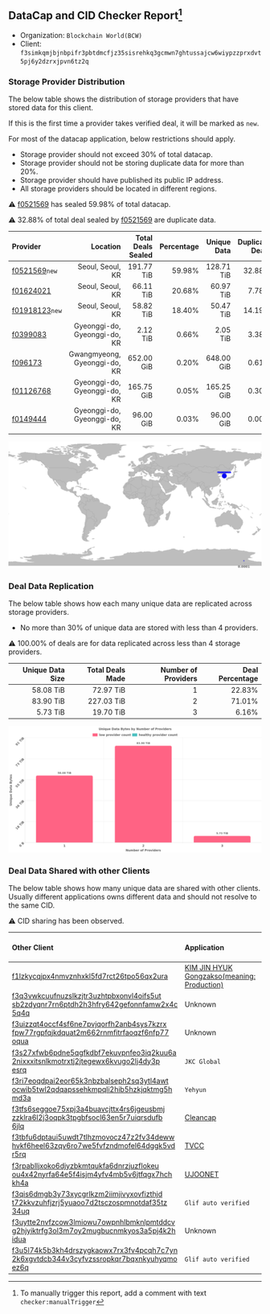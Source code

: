 ## DataCap and CID Checker Report[^1]
 - Organization: `Blockchain World(BCW)`
 - Client: `f3simkqmjbjnbpifr3pbtdmcfjz35sisrehkq3gcmwn7ghtussajcw6wiypzzprxdvt5pj6y2dzrxjpvn6tz2q`
### Storage Provider Distribution
The below table shows the distribution of storage providers that have stored data for this client.

If this is the first time a provider takes verified deal, it will be marked as `new`.

For most of the datacap application, below restrictions should apply.
 - Storage provider should not exceed 30% of total datacap.
 - Storage provider should not be storing duplicate data for more than 20%.
 - Storage provider should have published its public IP address.
 - All storage providers should be located in different regions.

⚠️ [f0521569](https://filfox.info/en/address/f0521569) has sealed 59.98% of total datacap.

⚠️ 32.88% of total deal sealed by [f0521569](https://filfox.info/en/address/f0521569) are duplicate data.

| Provider                                                    |                     Location | Total Deals Sealed | Percentage | Unique Data | Duplicate Deals |
| :---------------------------------------------------------- | ---------------------------: | -----------------: | ---------: | ----------: | --------------: |
| [f0521569](https://filfox.info/en/address/f0521569)`new`    |             Seoul, Seoul, KR |         191.77 TiB |     59.98% |  128.71 TiB |          32.88% |
| [f01624021](https://filfox.info/en/address/f01624021)       |             Seoul, Seoul, KR |          66.11 TiB |     20.68% |   60.97 TiB |           7.78% |
| [f01918123](https://filfox.info/en/address/f01918123)`new`  |             Seoul, Seoul, KR |          58.82 TiB |     18.40% |   50.47 TiB |          14.19% |
| [f0399083](https://filfox.info/en/address/f0399083)         | Gyeonggi-do, Gyeonggi-do, KR |           2.12 TiB |      0.66% |    2.05 TiB |           3.38% |
| [f096173](https://filfox.info/en/address/f096173)           | Gwangmyeong, Gyeonggi-do, KR |         652.00 GiB |      0.20% |  648.00 GiB |           0.61% |
| [f01126768](https://filfox.info/en/address/f01126768)       | Gyeonggi-do, Gyeonggi-do, KR |         165.75 GiB |      0.05% |  165.25 GiB |           0.30% |
| [f0149444](https://filfox.info/en/address/f0149444)         | Gyeonggi-do, Gyeonggi-do, KR |          96.00 GiB |      0.03% |   96.00 GiB |           0.00% |

![Provider Distribution](https://raw.githubusercontent.com/data-preservation-programs/filplus-checker-assets/main/filecoin-project/filecoin-plus-large-datasets/issues/166/1671093507043.png)
### Deal Data Replication
The below table shows how each many unique data are replicated across storage providers.
- No more than 30% of unique data are stored with less than 4 providers.

⚠️ 100.00% of deals are for data replicated across less than 4 storage providers.

| Unique Data Size | Total Deals Made | Number of Providers | Deal Percentage |
| ---------------: | ---------------: | ------------------: | --------------: |
|        58.08 TiB |        72.97 TiB |                   1 |          22.83% |
|        83.90 TiB |       227.03 TiB |                   2 |          71.01% |
|         5.73 TiB |        19.70 TiB |                   3 |           6.16% |

![Replication Distribution](https://raw.githubusercontent.com/data-preservation-programs/filplus-checker-assets/main/filecoin-project/filecoin-plus-large-datasets/issues/166/1671093509613.png)
### Deal Data Shared with other Clients
The below table shows how many unique data are shared with other clients.
Usually different applications owns different data and should not resolve to the same CID.

⚠️ CID sharing has been observed.

| Other Client                                                                                                                                                                                                              | Application                                                                                                                   | Total Deals Affected | Unique CIDs |          Verifier |
| :------------------------------------------------------------------------------------------------------------------------------------------------------------------------------------------------------------------------ | :---------------------------------------------------------------------------------------------------------------------------- | -------------------: | ----------: | ----------------: |
| [f1lzkycqjpx4nmvznhxkl5fd7rct26tpo56qx2ura](https://filfox.info/en/address/f1lzkycqjpx4nmvznhxkl5fd7rct26tpo56qx2ura)                                                                                                     | [KIM JIN HYUK Gongzakso\(meaning: Production\)](https://github.com/filecoin-project/filecoin-plus-large-datasets/issues/1038) |           131.71 TiB |       2,621 |   LDN v3 multisig |
| [f3q3vwkcuufnuzslkzjtr3uzhtpbxonvl4oifs5ut<br/>sb2zdyqnr7rn6ptdh2h3hfry642gefonnfamw2x4c<br/>5q4q](https://filfox.info/en/address/f3q3vwkcuufnuzslkzjtr3uzhtpbxonvl4oifs5utsb2zdyqnr7rn6ptdh2h3hfry642gefonnfamw2x4c5q4q) | Unknown                                                                                                                       |             2.06 TiB |           1 |           Unknown |
| [f3uizzqt4occf4sf6ne7pvjqorfh2anb4sys7kzrx<br/>fpw77rgpfqjkdquat2m662rnmfitrfaoqzf6nfp77<br/>oqua](https://filfox.info/en/address/f3uizzqt4occf4sf6ne7pvjqorfh2anb4sys7kzrxfpw77rgpfqjkdquat2m662rnmfitrfaoqzf6nfp77oqua) | Unknown                                                                                                                       |           448.00 GiB |          14 |           Unknown |
| [f3s27xfwb6pdne5qgfkdbf7ekuvpnfeo3iq2kuu6a<br/>2nixxxitsnlkmotrxtj2jtegewx6kvugo2lj4dy3p<br/>esrq](https://filfox.info/en/address/f3s27xfwb6pdne5qgfkdbf7ekuvpnfeo3iq2kuu6a2nixxxitsnlkmotrxtj2jtegewx6kvugo2lj4dy3pesrq) | `JKC Global`                                                                                                                  |           384.00 GiB |          12 |        Performive |
| [f3ri7eoqdpai2eor65k3nbzbalseph2sq3ytl4awt<br/>ocwib5twl2qdqapssehkmpqli2hib5hzkjqktmg5h<br/>md3a](https://filfox.info/en/address/f3ri7eoqdpai2eor65k3nbzbalseph2sq3ytl4awtocwib5twl2qdqapssehkmpqli2hib5hzkjqktmg5hmd3a) | `Yehyun`                                                                                                                      |           232.00 GiB |           8 |        Steve Song |
| [f3tfs6seggoe75xpj3a4buavcjttx4rs6jgeusbmj<br/>zzklra6l2j3oqpk3tpgbfsocl63en5r7uiqrsdufb<br/>6jlq](https://filfox.info/en/address/f3tfs6seggoe75xpj3a4buavcjttx4rs6jgeusbmjzzklra6l2j3oqpk3tpgbfsocl63en5r7uiqrsdufb6jlq) | [Cleancap](https://github.com/filecoin-project/filecoin-plus-client-onboarding/issues/784)                                    |            96.00 GiB |           1 |             stone |
| [f3tbfu6dptaui5uwdt7tlhzmovocz47z2fv34deww<br/>hvkf6heel63zqv6ro7we5fvfzndmofel64dggk5vd<br/>r5rq](https://filfox.info/en/address/f3tbfu6dptaui5uwdt7tlhzmovocz47z2fv34dewwhvkf6heel63zqv6ro7we5fvfzndmofel64dggk5vdr5rq) | [TVCC](https://github.com/filecoin-project/filecoin-plus-large-datasets/issues/117)                                           |            64.00 GiB |           1 |   LDN v3 multisig |
| [f3rpablljxoko6djyzbkmtqukfa6dnrzjuzflokeu<br/>ou4x42nyrfa64e5f4isjm4yfv4mb5v6jtfqgx7hch<br/>kh4a](https://filfox.info/en/address/f3rpablljxoko6djyzbkmtqukfa6dnrzjuzflokeuou4x42nyrfa64e5f4isjm4yfv4mb5v6jtfqgx7hchkh4a) | [UJOONET](https://github.com/filecoin-project/filecoin-plus-client-onboarding/issues/868)                                     |            64.00 GiB |           2 |      Dr. Ann Shin |
| [f3qis6dmgb3y73xycgrlkzm2iimjivyxovfizthjd<br/>t72kkvzuhfjzrj5yuaoo7d2tsczospmnotdaf35tz<br/>34uq](https://filfox.info/en/address/f3qis6dmgb3y73xycgrlkzm2iimjivyxovfizthjdt72kkvzuhfjzrj5yuaoo7d2tsczospmnotdaf35tz34uq) | `Glif auto verified`                                                                                                          |            32.00 GiB |           1 | Jonathan Schwartz |
| [f3uytte2nvfzcow3lmiowu7owpnhlbmknlpmtddcv<br/>g2hjyiktrfg3ol3m7oy2mugbucnmkyos3a5pj4k2h<br/>idua](https://filfox.info/en/address/f3uytte2nvfzcow3lmiowu7owpnhlbmknlpmtddcvg2hjyiktrfg3ol3m7oy2mugbucnmkyos3a5pj4k2hidua) | Unknown                                                                                                                       |            32.00 GiB |           1 |           Unknown |
| [f3u5l74k5b3kh4drszygkaowx7rx3fv4pcqh7c7yn<br/>2k6xgvtdcb344v3cyfvzssropkqr7bqxnkyuhyqmo<br/>ez6q](https://filfox.info/en/address/f3u5l74k5b3kh4drszygkaowx7rx3fv4pcqh7c7yn2k6xgvtdcb344v3cyfvzssropkqr7bqxnkyuhyqmoez6q) | `Glif auto verified`                                                                                                          |            28.00 GiB |           6 | Jonathan Schwartz |

[^1]: To manually trigger this report, add a comment with text `checker:manualTrigger`
